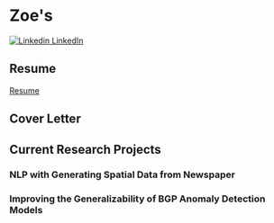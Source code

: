 # Zoe's

[![Linkedin](https://i.stack.imgur.com/gVE0j.png) LinkedIn](https://www.linkedin.com/in/zhuochengshang/)
&nbsp;

## Resume
[Resume](Zhuocheng_Shang_Resume.pdf "Resume")

## Cover Letter

## Current Research Projects

### NLP with Generating Spatial Data from Newspaper
### Improving the Generalizability of BGP Anomaly Detection Models


